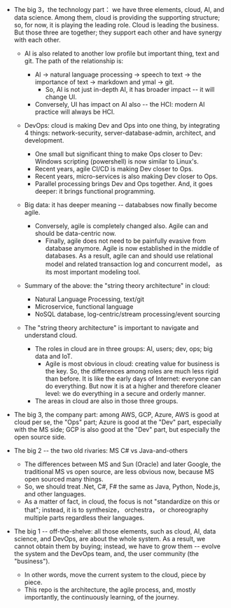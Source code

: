 
- The big 3，the technology part： we have three elements, cloud, AI, and data science. Among them, cloud is providing the supporting structure; so, for now, it is playing the leading role. Cloud is leading the business. But those three are together; they support each other and have synergy with each other. 

    * AI is also related to another low profile but important thing, text and git. The path of the relationship is:  
        - AI -> natural language processing -> speech to text -> the importance of text -> markdown and ymal -> git. 
            * So, AI is not just in-depth AI, it has broader impact -- it will change UI.
		- Conversely, UI has impact on AI also -- the HCI: modern AI practice will always be HCI. 
		
	* DevOps: cloud is making Dev and Ops into one thing, by integrating 4 things: network-security, server-database-admin, architect, and development. 
		- One small but significant thing to make Ops closer to Dev: Windows scripting (powershell) is now similar to Linux's.  
		- Recent years, agile CI/CD is making Dev closer to Ops.    
        - Recent years, micro-services is also making Dev closer to Ops.
		- Parallel processing brings Dev and Ops together. And, it goes deeper: it brings functional programming. 

    * Big data: it has deeper meaning -- datababses now finally become agile. 
	    - Conversely, agile is completely changed also. Agile can and should be data-centric now.
            - Finally, agile does not need to be painfully evasive from database anymore. Agile is now established in the middle of databases. As a result, agile can and should use relational model and related transaction log and concurrent model， as its most important modeling tool. 
	
    * Summary of the above: the "string theory architecture" in cloud: 
	    - Natural Language Processing, text/git 
		- Microservice, functional language
        - NoSQL database, log-centric/stream processing/event sourcing 

    * The "string theory architecture" is important to navigate and understand cloud.
	    - The roles in cloud are in three groups: AI, users; dev, ops; big data and IoT.
		    * Agile is most obvious in cloud: creating value for business is the key. So, the differences among roles are much less rigid than before. It is like the early days of Internet: everyone can do everything. But now it is at a higher and therefore cleaner level: we do everything in a secure and orderly manner.			
		- The areas in cloud are also in those three groups. 

- The big 3, the company part: among AWS, GCP, Azure, AWS is good at cloud per se, the "Ops" part; Azure is good at the "Dev" part, especially with the MS side; GCP is also good at the "Dev" part, but especially the open source side.

- The big 2 -- the two old rivaries: MS C# vs Java-and-others 
    * The differences between MS and Sun (Oracle) and later Google, the traditional MS vs open source, are less obvious now, because MS open sourced many things. 
    * So, we should treat .Net, C#, F# the same as Java, Python, Node.js, and other languages. 
    * As a matter of fact, in cloud, the focus is not "standardize on this or that"; instead, it is to synthesize， orchestra， or choreography multiple parts regardless their languages. 


- The big 1 -- off-the-shelve: all those elements, such as cloud, AI, data science, and DevOps, are about the whole system. As a result, we cannot obtain them by buying; instead, we have to grow them -- evolve the system and the DevOps team, and, the user community (the "business"). 
    * In other words, move the current system to the cloud, piece by piece.  
    * This repo is the architecture, the agile process, and, mostly importantly, the continuously learning, of the journey.

